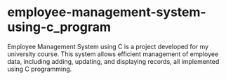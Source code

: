 # employee-management-system-using-c_program
 
Employee Management System using C is a project developed for my university course. This system allows efficient management of employee data, including adding, updating, and displaying records, all implemented using C programming.
